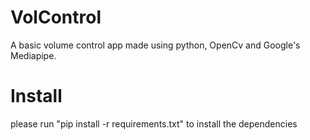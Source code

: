 # VolControl
A basic volume control app made using python, OpenCv and Google's Mediapipe. 
# Install
please run "pip install -r requirements.txt" to install the dependencies
